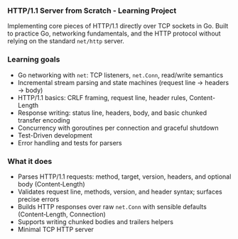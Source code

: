 ### HTTP/1.1 Server from Scratch - Learning Project

Implementing core pieces of HTTP/1.1 directly over TCP sockets in Go. Built to practice Go, networking fundamentals, and the HTTP protocol without relying on the standard `net/http` server.

### Learning goals
- Go networking with `net`: TCP listeners, `net.Conn`, read/write semantics
- Incremental stream parsing and state machines (request line → headers → body)
- HTTP/1.1 basics: CRLF framing, request line, header rules, Content-Length
- Response writing: status line, headers, body, and basic chunked transfer encoding
- Concurrency with goroutines per connection and graceful shutdown
- Test-Driven development
- Error handling and tests for parsers

### What it does
- Parses HTTP/1.1 requests: method, target, version, headers, and optional body (Content‑Length)
- Validates request line, methods, version, and header syntax; surfaces precise errors
- Builds HTTP responses over raw `net.Conn` with sensible defaults (Content‑Length, Connection)
- Supports writing chunked bodies and trailers helpers
- Minimal TCP HTTP server

